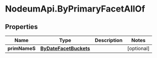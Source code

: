 # NodeumApi.ByPrimaryFacetAllOf

## Properties

Name | Type | Description | Notes
------------ | ------------- | ------------- | -------------
**primNameS** | [**ByDateFacetBuckets**](ByDateFacetBuckets.md) |  | [optional] 


